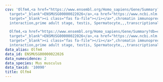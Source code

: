 ```yaml
---
csv: 'Olfm4,<a href="https://www.ensembl.org/Homo_sapiens/Gene/Summary?db=core;g=ENSMUSG00000022026"
  target="_blank">ENSMUSG00000022026</a>,<a href="https://www.ncbi.nlm.nih.gov/pubmed/25450459"
  target="_blank"><i class="fas fa-file"></i></a>",chromatin immunoprecipitation assay,direct
  interaction,prime adult stage, testis, Spermatocyte,,,transcriptional regulation,

  Olfm4,<a href="https://www.ensembl.org/Homo_sapiens/Gene/Summary?db=core;g=ENSMUSG00000022026"
  target="_blank">ENSMUSG00000022026</a>,<a href="https://www.ncbi.nlm.nih.gov/pubmed/25450459"
  target="_blank"><i class="fas fa-file"></i></a>",chromatin immunoprecipitation assay,direct
  interaction,prime adult stage, testis, Spermatocyte,,,transcriptional regulation,'
data_alias: Olfm4
data_id: ENSMUSG00000022026
data_numevidence: 2
data_species: Mus musculus
data_taxid: '10090'
title: Olfm4
---
```

